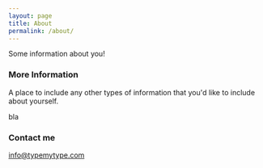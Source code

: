 ```yaml
---
layout: page
title: About
permalink: /about/
---
```


Some information about you!

### More Information

A place to include any other types of information that you'd like to include about yourself.

bla

### Contact me

[info@typemytype.com](mailto:info@typemytype.com)
